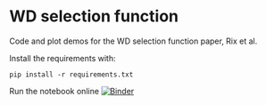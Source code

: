 # WD selection function

Code and plot demos for the WD selection function paper, Rix et al.

Install the requirements with:

    pip install -r requirements.txt
    
Run the notebook online [![Binder](https://mybinder.org/badge_logo.svg)](https://mybinder.org/v2/gh/gaia-unlimited/WD-selection-function/HEAD)

